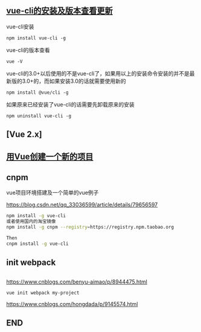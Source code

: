 



## [vue-cli的安装及版本查看更新](https://www.cnblogs.com/wyongz/p/11505048.html)





vue-cli安装

```
npm install vue-cli -g
```

vue-cli的版本查看

```
vue -V
```

vue-cli的3.0+以后使用的不是vue-cli了，如果用以上的安装命令安装的并不是最新版的3.0+的，而如果安装3.0的话就需要使用新的

```
npm install @vue/cli -g
```

如果原来已经安装了vue-cli的话需要先卸载原来的安装

```
npm uninstall vue-cli -g
```

## [Vue 2.x]

## [用Vue创建一个新的项目](https://www.cnblogs.com/benyu-aimao/p/8944475.html)



## cnpm



vue项目环境搭建及一个简单的vue例子

https://blog.csdn.net/qq_33036599/article/details/79656597

```bash
npm install -g vue-cli 
或者使用国内的淘宝镜像 
npm install -g cnpm --registry=https://registry.npm.taobao.org

Then
cnpm install -g vue-cli 
```





## init webpack

## 

https://www.cnblogs.com/benyu-aimao/p/8944475.html

```
vue init webpack my-project
```

https://www.cnblogs.com/hongdada/p/9145574.html



## END